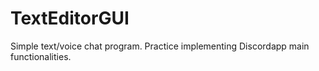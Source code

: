 # TextEditorGUI
Simple text/voice chat program. Practice implementing Discordapp main functionalities.
